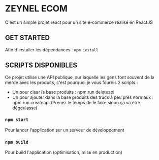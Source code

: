 # ZEYNEL ECOM

C'est un simple projet react pour un site e-commerce réalisé en ReactJS

## GET STARTED

Afin d'installer les dépendances : 
`npm install`

## SCRIPTS DISPONIBLES

Ce projet utilise une API publique, sur laquelle les gens font souvent de la merde avec les produits, c'est pourquoi je vous fournis 2 scripts : 
  - Un pour clear la base produits : npm run deleteapi
  - Un pour ajouter dans la base produits des trucs à peu près normaux : npm run createapi
(Prenez le temps de le faire sinon ça va être dégeulasse)

### `npm start`

Pour lancer l'application sur un serveur de développement

### `npm build`

Pour build l'application (optimisation, mise en production)
